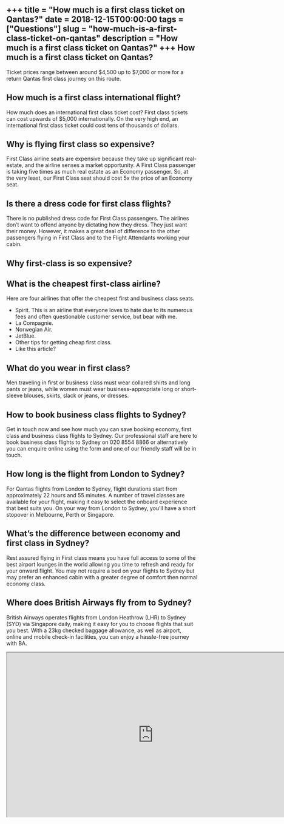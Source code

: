 +++
title = "How much is a first class ticket on Qantas?"
date = 2018-12-15T00:00:00
tags = ["Questions"]
slug = "how-much-is-a-first-class-ticket-on-qantas"
description = "How much is a first class ticket on Qantas?"
+++
How much is a first class ticket on Qantas?
-------------------------------------------

Ticket prices range between around $4,500 up to $7,000 or more for a return Qantas first class journey on this route.

How much is a first class international flight?
-----------------------------------------------

How much does an international first class ticket cost? First class tickets can cost upwards of $5,000 internationally. On the very high end, an international first class ticket could cost tens of thousands of dollars.

Why is flying first class so expensive?
---------------------------------------

First Class airline seats are expensive because they take up significant real-estate, and the airline senses a market opportunity. A First Class passenger is taking five times as much real estate as an Economy passenger. So, at the very least, our First Class seat should cost 5x the price of an Economy seat.

Is there a dress code for first class flights?
----------------------------------------------

There is no published dress code for First Class passengers. The airlines don’t want to offend anyone by dictating how they dress. They just want their money. However, it makes a great deal of difference to the other passengers flying in First Class and to the Flight Attendants working your cabin.

Why first-class is so expensive?
--------------------------------

What is the cheapest first-class airline?
-----------------------------------------

Here are four airlines that offer the cheapest first and business class seats.

- Spirit. This is an airline that everyone loves to hate due to its numerous fees and often questionable customer service, but bear with me.
- La Compagnie.
- Norwegian Air.
- JetBlue.
- Other tips for getting cheap first class.
- Like this article?

What do you wear in first class?
--------------------------------

Men traveling in first or business class must wear collared shirts and long pants or jeans, while women must wear business-appropriate long or short-sleeve blouses, skirts, slack or jeans, or dresses.

How to book business class flights to Sydney?
---------------------------------------------

Get in touch now and see how much you can save booking economy, first class and business class flights to Sydney. Our professional staff are here to book business class flights to Sydney on 020 8554 8866 or alternatively you can enquire online using the form and one of our friendly staff will be in touch.

How long is the flight from London to Sydney?
---------------------------------------------

For Qantas flights from London to Sydney, flight durations start from approximately 22 hours and 55 minutes. A number of travel classes are available for your flight, making it easy to select the onboard experience that best suits you. On your way from London to Sydney, you’ll have a short stopover in Melbourne, Perth or Singapore.

What’s the difference between economy and first class in Sydney?
----------------------------------------------------------------

Rest assured flying in First class means you have full access to some of the best airport lounges in the world allowing you time to refresh and ready for your onward flight. You may not require a bed on your flights to Sydney but may prefer an enhanced cabin with a greater degree of comfort then normal economy class.

Where does British Airways fly from to Sydney?
----------------------------------------------

British Airways operates flights from London Heathrow (LHR) to Sydney (SYD) via Singapore daily, making it easy for you to choose flights that suit you best. With a 23kg checked baggage allowance, as well as airport, online and mobile check-in facilities, you can enjoy a hassle-free journey with BA.

<iframe allow="accelerometer; autoplay; clipboard-write; encrypted-media; gyroscope; picture-in-picture" allowfullscreen="" class="__youtube_prefs__  epyt-is-override  no-lazyload" data-no-lazy="1" data-origheight="433" data-origwidth="770" data-skipgform_ajax_framebjll="" height="433" id="_ytid_23652" loading="lazy" src="https://www.youtube.com/embed/aUHyHk9UHgA?enablejsapi=1&autoplay=0&cc_load_policy=0&cc_lang_pref=&iv_load_policy=1&loop=0&modestbranding=0&rel=1&fs=1&playsinline=0&autohide=2&theme=dark&color=red&controls=1&" title="YouTube player" width="770"></iframe>